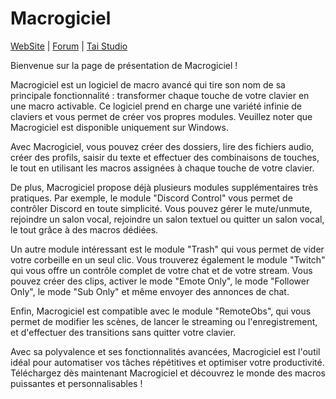 # Macrogiciel

[WebSite](https://macrogiciel.github.io/)
|
[Forum](https://discord.com/invite/NAh5ZFpwB9)
|
[Tai Studio](https://tai-studio.netlify.app/)

Bienvenue sur la page de présentation de Macrogiciel !

Macrogiciel est un logiciel de macro avancé qui tire son nom de sa principale fonctionnalité : transformer chaque touche de votre clavier en une macro activable. Ce logiciel prend en charge une variété infinie de claviers et vous permet de créer vos propres modules. Veuillez noter que Macrogiciel est disponible uniquement sur Windows.

Avec Macrogiciel, vous pouvez créer des dossiers, lire des fichiers audio, créer des profils, saisir du texte et effectuer des combinaisons de touches, le tout en utilisant les macros assignées à chaque touche de votre clavier.

De plus, Macrogiciel propose déjà plusieurs modules supplémentaires très pratiques. Par exemple, le module "Discord Control" vous permet de contrôler Discord en toute simplicité. Vous pouvez gérer le mute/unmute, rejoindre un salon vocal, rejoindre un salon textuel ou quitter un salon vocal, le tout grâce à des macros dédiées.

Un autre module intéressant est le module "Trash" qui vous permet de vider votre corbeille en un seul clic. Vous trouverez également le module "Twitch" qui vous offre un contrôle complet de votre chat et de votre stream. Vous pouvez créer des clips, activer le mode "Emote Only", le mode "Follower Only", le mode "Sub Only" et même envoyer des annonces de chat.

Enfin, Macrogiciel est compatible avec le module "RemoteObs", qui vous permet de modifier les scènes, de lancer le streaming ou l'enregistrement, et d'effectuer des transitions sans quitter votre clavier.

Avec sa polyvalence et ses fonctionnalités avancées, Macrogiciel est l'outil idéal pour automatiser vos tâches répétitives et optimiser votre productivité. Téléchargez dès maintenant Macrogiciel et découvrez le monde des macros puissantes et personnalisables !

